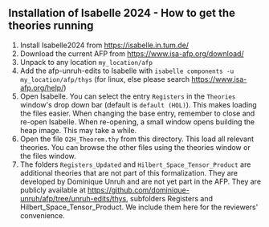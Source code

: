 ## Installation of Isabelle 2024 - How to get the theories running

1) Install Isabelle2024 from https://isabelle.in.tum.de/
2) Download the current AFP from https://www.isa-afp.org/download/ 
3) Unpack to any location `my_location/afp`
4) Add the afp-unruh-edits to Isabelle with `isabelle components -u my_location/afp/thys` (for linux, else please search https://www.isa-afp.org/help/)
5) Open Isabelle.  You can select the entry `Registers` in the `Theories` window's drop down bar (default is `default (HOL)`). This makes loading the files easier. When changing the base entry, remember to close and re-open Isabelle. When re-opening, a small window opens building the heap image. This may take a while.
6) Open the file `O2H_Theorem.thy` from this directory. This load all relevant theories. You can browse the other files using the theories window or the files window.
7) The folders `Registers_Updated` and `Hilbert_Space_Tensor_Product` are additional theories that are not part of this formalization. They are developed by Dominique Unruh and are not yet part in the AFP. They are publicly available at https://github.com/dominique-unruh/afp/tree/unruh-edits/thys,          subfolders Registers and Hilbert_Space_Tensor_Product. We include them here for the reviewers' convenience.

